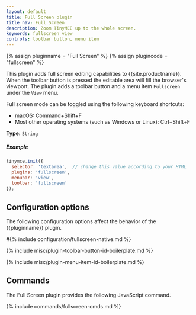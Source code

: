 ```yaml
---
layout: default
title: Full Screen plugin
title_nav: Full Screen
description: Zoom TinyMCE up to the whole screen.
keywords: fullscreen view
controls: toolbar button, menu item
---
```


{% assign pluginname = "Full Screen" %}
{% assign plugincode = "fullscreen" %}

This plugin adds full screen editing capabilities to {{site.productname}}. When the toolbar button is pressed the editable area will fill the browser's viewport. The plugin adds a toolbar button and a menu item `Fullscreen` under the `View` menu.

Full screen mode can be toggled using the following keyboard shortcuts:

* macOS: Command+Shift+F
* Most other operating systems (such as Windows or Linux): Ctrl+Shift+F

**Type:** `String`

##### Example

```js
tinymce.init({
  selector: 'textarea',  // change this value according to your HTML
  plugins: 'fullscreen',
  menubar: 'view',
  toolbar: 'fullscreen'
});
```

## Configuration options

The following configuration options affect the behavior of the {{pluginname}} plugin.

#{% include configuration/fullscreen-native.md %}

{% include misc/plugin-toolbar-button-id-boilerplate.md %}

{% include misc/plugin-menu-item-id-boilerplate.md %}

## Commands

The Full Screen plugin provides the following JavaScript command.

{% include commands/fullscreen-cmds.md %}
